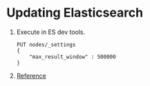 # Updating Elasticsearch
1. Execute in ES dev tools.
   ```
   PUT nodes/_settings
   {
       "max_result_window" : 500000
   }
   ```
2. [Reference](https://www.elastic.co/guide/en/elasticsearch/guide/current/pagination.html)



